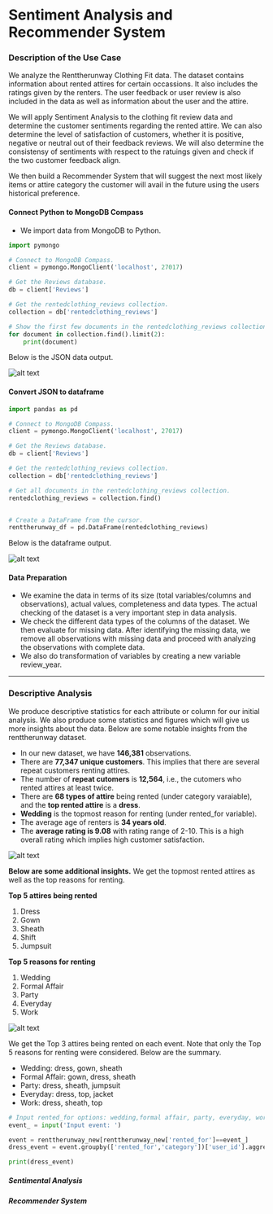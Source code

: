 # Sentiment Analysis and Recommender System 
### Description of the Use Case
We analyze the Renttherunway Clothing Fit data. The dataset contains information about rented attires for certain occassions. It also includes the ratings given by the renters. The user feedback or user review is also included in the data as well as information about the user and the attire.

We will apply Sentiment Analysis to the clothing fit review data and determine the customer sentiments regarding the rented attire. We can also determine the level of satisfaction of customers, whether it is positive, negative or neutral out of their feedback reviews. We will also determine the consistensy of sentiments with respect to the ratuings given and check if the two customer feedback align.

We then build a Recommender System that will suggest the next most likely items or attire category the customer will avail in the future using the users historical preference.



#### Connect Python to MongoDB Compass
* We import data from MongoDB to Python.


~~~ python
import pymongo

# Connect to MongoDB Compass.
client = pymongo.MongoClient('localhost', 27017)

# Get the Reviews database.
db = client['Reviews']

# Get the rentedclothing_reviews collection.
collection = db['rentedclothing_reviews']

# Show the first few documents in the rentedclothing_reviews collection.
for document in collection.find().limit(2):
    print(document)
~~~

Below is the JSON data output.

![alt text](https://github.com/KarlRetumban/SampMG_SA_RS/blob/main/images/JSON.PNG)


#### Convert JSON to dataframe

~~~ python
import pandas as pd

# Connect to MongoDB Compass.
client = pymongo.MongoClient('localhost', 27017)

# Get the Reviews database.
db = client['Reviews']

# Get the rentedclothing_reviews collection.
collection = db['rentedclothing_reviews']

# Get all documents in the rentedclothing_reviews collection.
rentedclothing_reviews = collection.find()


# Create a DataFrame from the cursor.
renttherunway_df = pd.DataFrame(rentedclothing_reviews)

~~~


Below is the dataframe output.

![alt text](https://github.com/KarlRetumban/SampMG_SA_RS/blob/main/images/dataframe.PNG)


#### Data Preparation
* We examine the data in terms of its size (total variables/columns and observations), actual values, completeness and data types. The actual checking of the dataset is a very important step in data analysis.
* We check the different data types of the columns of the dataset. We then evaluate for missing data. After identifying the missing data, we remove all observations with missing data and proceed with analyzing the observations with complete data.
* We also do transformation of variables by creating a new variable review_year.

_____________________________________________

### Descriptive Analysis
We produce descriptive statistics for each attribute or column for our initial analysis. We also produce some statistics and figures which will give us more insights about the data. Below are some notable insights from the renttherunway dataset.
* In our new dataset, we have **146,381** observations.
* There are **77,347 unique customers**. This implies that there are several repeat customers renting attires.
* The number of **repeat cutomers** is **12,564**, i.e., the cutomers who rented attires at least twice.
* There are **68 types of attire** being rented (under category varaiable), and the **top rented attire** is a **dress**.
* **Wedding** is the topmost reason for renting (under rented_for variable).
* The average age of renters is **34 years old**.
* The **average rating is 9.08** with rating range of 2-10. This is a high overall rating which implies high customer satisfaction.

![alt text](https://github.com/KarlRetumban/SampMG_SA_RS/blob/main/images/descriptives.PNG)


**Below are some additional insights.**
We get the topmost rented attires as well as the top reasons for renting.

**Top 5 attires being rented**
1. Dress
2. Gown
3. Sheath
4. Shift
5. Jumpsuit

**Top 5 reasons for renting**
1. Wedding
2. Formal Affair
3. Party
4. Everyday
5. Work

![alt text](https://github.com/KarlRetumban/SampMG_SA_RS/blob/main/images/top5.PNG)


We get the Top 3 attires being rented on each event. 
Note that only the Top 5 reasons for renting were considered. Below are the summary.

* Wedding: dress, gown, sheath
* Formal Affair: gown, dress, sheath
* Party: dress, sheath, jumpsuit
* Everyday: dress, top, jacket
* Work: dress, sheath, top


~~~ python
# Input rented_for options: wedding,formal affair, party, everyday, work  (Note: The top 5 reason for renting were only considered)
event_ = input('Input event: ')

event = renttherunway_new[renttherunway_new['rented_for']==event_]
dress_event = event.groupby(['rented_for','category'])['user_id'].aggregate('count').sort_values(ascending=False).head(3)

print(dress_event) 
~~~



##### Sentimental Analysis



##### Recommender System

